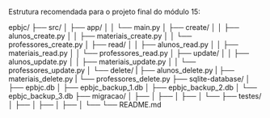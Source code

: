 Estrutura recomendada para o projeto final do módulo 15:

epbjc/
├── src/
│   ├── app/
│   │   └── main.py
│   ├── create/
│   │   ├── alunos_create.py
│   │   ├── materiais_create.py
│   │   └── professores_create.py
│   ├── read/
│   │   ├── alunos_read.py
│   │   ├── materiais_read.py
│   │   └── professores_read.py
│   ├── update/
│   │   ├── alunos_update.py
│   │   ├── materiais_update.py
│   │   └── professores_update.py
│   └── delete/
|       ├── alunos_delete.py
|       ├── materiais_delete.py
|       └── professores_delete.py
├── sqlite-database/
│   ├── epbjc.db
│   ├── epbjc_backup_1.db
│   ├── epbjc_backup_2.db
│   └── epbjc_backup_3.db
├── migracao/
│   ├── 
│   ├── 
│   ├── 
│   └── 
├── testes/
│   ├── 
│   ├── 
│   ├── 
│   └── 
└── README.md